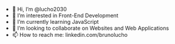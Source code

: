 - 👋 Hi, I’m @lucho2030
- 👀 I’m interested in Front-End Development
- 🌱 I’m currently learning JavaScript
- 💞️ I’m looking to collaborate on Websites and Web Applications
- 📫 How to reach me: linkedin.com/brunolucho

<!---
lucho2030/lucho2030 is a ✨ special ✨ repository because its `README.md` (this file) appears on your GitHub profile.
You can click the Preview link to take a look at your changes.
--->

